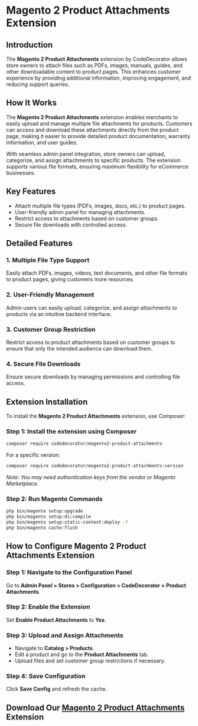 # Magento 2 Product Attachments Extension

## Introduction
The **Magento 2 Product Attachments** extension by CodeDecorator allows store owners to attach files such as PDFs, images, manuals, guides, and other downloadable content to product pages. This enhances customer experience by providing additional information, improving engagement, and reducing support queries.

## How It Works
The **Magento 2 Product Attachments** extension enables merchants to easily upload and manage multiple file attachments for products. Customers can access and download these attachments directly from the product page, making it easier to provide detailed product documentation, warranty information, and user guides.

With seamless admin panel integration, store owners can upload, categorize, and assign attachments to specific products. The extension supports various file formats, ensuring maximum flexibility for eCommerce businesses.

## Key Features
- Attach multiple file types (PDFs, images, docs, etc.) to product pages.
- User-friendly admin panel for managing attachments.
- Restrict access to attachments based on customer groups.
- Secure file downloads with controlled access.

## Detailed Features

### 1. Multiple File Type Support
Easily attach PDFs, images, videos, text documents, and other file formats to product pages, giving customers more resources.

### 2. User-Friendly Management
Admin users can easily upload, categorize, and assign attachments to products via an intuitive backend interface.

### 3. Customer Group Restriction
Restrict access to product attachments based on customer groups to ensure that only the intended audience can download them.

### 4. Secure File Downloads
Ensure secure downloads by managing permissions and controlling file access.

## Extension Installation

To install the **Magento 2 Product Attachments** extension, use Composer:

### Step 1: Install the extension using Composer
```sh
composer require codedecorator/magento2-product-attachments
```
For a specific version:
```sh
composer require codedecorator/magento2-product-attachments:version
```
*Note: You may need authentication keys from the vendor or Magento Marketplace.*

### Step 2: Run Magento Commands
```sh
php bin/magento setup:upgrade
php bin/magento setup:di:compile
php bin/magento setup:static-content:deploy -f
php bin/magento cache:flush
```

## How to Configure Magento 2 Product Attachments Extension

### Step 1: Navigate to the Configuration Panel
Go to **Admin Panel > Stores > Configuration > CodeDecorator > Product Attachments**.

### Step 2: Enable the Extension
Set **Enable Product Attachments** to **Yes**.

### Step 3: Upload and Assign Attachments
- Navigate to **Catalog > Products**.
- Edit a product and go to the **Product Attachments** tab.
- Upload files and set customer group restrictions if necessary.

### Step 4: Save Configuration
Click **Save Config** and refresh the cache.

## Download Our [Magento 2 Product Attachments](https://codedecorator.com/magento-2-product-attachments.html) Extension
